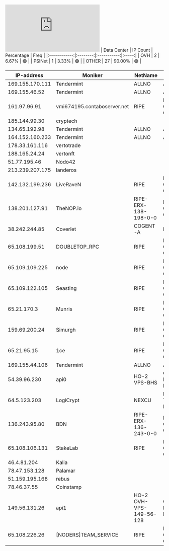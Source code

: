 ![Diagramm](https://github.com/obajay/StateSync-snapshots/blob/main/Projects/Rebus/1/README.md)
| Data Center | IP Count | Percentage | Freq |
|:------------:|:--------:|:-----------:|:-----:|
| OVH | 2 | 6.67% | 🟢 |
| PSINet | 1 | 3.33% | 🟢 |
| OTHER | 27 | 90.00% | 🟢 |

<!-- START_TABLE -->
| IP-address | Moniker | NetName | Organization |
|-------------|-------------|-------------|-------------|
| 169.155.170.111 | Tendermint | ALLNO | Allnodes Inc |
| 169.155.46.52 | Tendermint | ALLNO | Allnodes Inc |
| 161.97.96.91 | vmi674195.contaboserver.net | RIPE | RIPE Network Coordination Centre |
| 185.144.99.30 | cryptech |  |  |
| 134.65.192.98 | Tendermint | ALLNO | Allnodes Inc |
| 164.152.160.233 | Tendermint | ALLNO | Allnodes Inc |
| 178.33.161.116 | vertotrade |  |  |
| 188.165.24.24 | vertonft |  |  |
| 51.77.195.46 | Nodo42 |  |  |
| 213.239.207.175 | landeros |  |  |
| 142.132.199.236 | LiveRaveN | RIPE | RIPE Network Coordination Centre |
| 138.201.127.91 | TheNOP.io | RIPE-ERX-138-198-0-0 | RIPE Network Coordination Centre |
| 38.242.244.85 | Coverlet | COGENT-A | PSINet, Inc. |
| 65.108.199.51 | DOUBLETOP_RPC | RIPE | RIPE Network Coordination Centre |
| 65.109.109.225 | node | RIPE | RIPE Network Coordination Centre |
| 65.109.122.105 | Seasting | RIPE | RIPE Network Coordination Centre |
| 65.21.170.3 | Munris | RIPE | RIPE Network Coordination Centre |
| 159.69.200.24 | Simurgh | RIPE | RIPE Network Coordination Centre |
| 65.21.95.15 | 1ce | RIPE | RIPE Network Coordination Centre |
| 169.155.44.106 | Tendermint | ALLNO | Allnodes Inc |
| 54.39.96.230 | api0 | HO-2 VPS-BHS | OVH Hosting, Inc. OVH Hosting, Inc. |
| 64.5.123.203 | LogiCrypt | NEXCU | NEXCUS TECHNOLOGIES LLC |
| 136.243.95.80 | BDN | RIPE-ERX-136-243-0-0 | RIPE Network Coordination Centre |
| 65.108.106.131 | StakeLab | RIPE | RIPE Network Coordination Centre |
| 46.4.81.204 | Kalia |  |  |
| 78.47.153.128 | Palamar |  |  |
| 51.159.195.168 | rebus |  |  |
| 78.46.37.55 | Coinstamp |  |  |
| 149.56.131.26 | api1 | HO-2 OVH-VPS-149-56-128 | OVH Hosting, Inc. OVH Hosting, Inc. |
| 65.108.226.26 | [NODERS]TEAM_SERVICE | RIPE | RIPE Network Coordination Centre |

<!-- END_TABLE -->